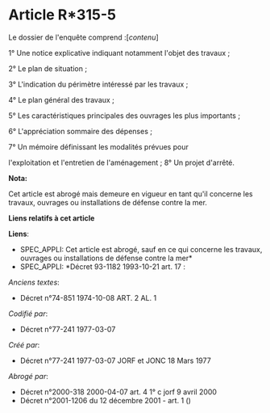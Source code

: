 # Article R*315-5

Le dossier de l'enquête comprend :[*contenu*]

1° Une notice explicative indiquant notamment l'objet des travaux ;

2° Le plan de situation ;

3° L'indication du périmètre intéressé par les travaux ;

4° Le plan général des travaux ;

5° Les caractéristiques principales des ouvrages les plus importants ;

6° L'appréciation sommaire des dépenses ;

7° Un mémoire définissant les modalités prévues pour

l'exploitation et l'entretien de l'aménagement ;        8° Un projet d'arrêté.

**Nota:**

Cet article est abrogé mais demeure en vigueur en tant qu'il concerne les travaux, ouvrages ou installations de défense
contre la mer.

**Liens relatifs à cet article**

**Liens**:

  - SPEC_APPLI: Cet article est abrogé, sauf en ce qui concerne les travaux, ouvrages ou installations de défense contre la mer*
  - SPEC_APPLI: *Décret 93-1182 1993-10-21 art. 17 :

_Anciens textes_:

  - Décret n°74-851 1974-10-08 ART. 2 AL. 1

_Codifié par_:

  - Décret n°77-241 1977-03-07

_Créé par_:

  - Décret n°77-241 1977-03-07 JORF et JONC 18 Mars 1977

_Abrogé par_:

  - Décret n°2000-318 2000-04-07 art. 4 1° c jorf 9 avril 2000
  - Décret n°2001-1206 du 12 décembre 2001 - art. 1 ()
